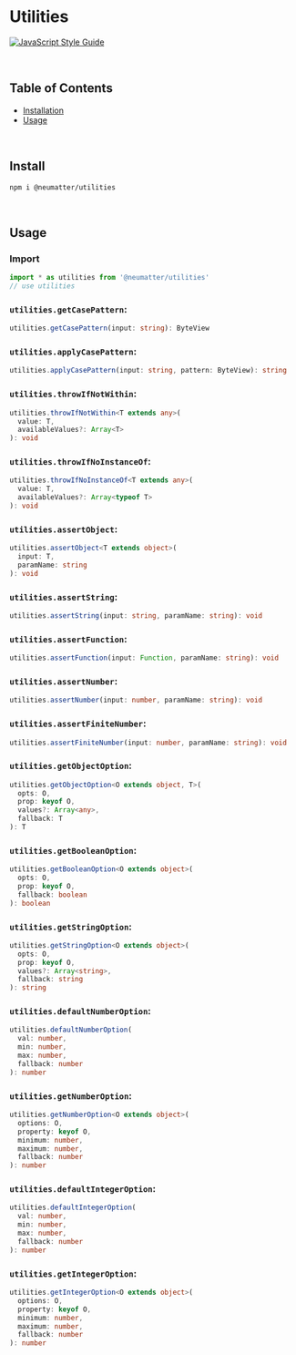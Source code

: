 
# Utilities
[![JavaScript Style Guide](https://cdn.rawgit.com/standard/standard/master/badge.svg)](https://github.com/standard/standard)

<br />

## Table of Contents
- [ Installation ](#install)
- [ Usage ](#usage)

<br />

<a name="install"></a>
## Install

```console
npm i @neumatter/utilities
```

<br />

<a name="usage"></a>
## Usage


### Import

```js
import * as utilities from '@neumatter/utilities'
// use utilities
```


### `utilities.getCasePattern`:

```ts
utilities.getCasePattern(input: string): ByteView
```


### `utilities.applyCasePattern`:

```ts
utilities.applyCasePattern(input: string, pattern: ByteView): string
```


### `utilities.throwIfNotWithin`:

```ts
utilities.throwIfNotWithin<T extends any>(
  value: T,
  availableValues?: Array<T>
): void
```


### `utilities.throwIfNoInstanceOf`:

```ts
utilities.throwIfNoInstanceOf<T extends any>(
  value: T,
  availableValues?: Array<typeof T>
): void
```


### `utilities.assertObject`:

```ts
utilities.assertObject<T extends object>(
  input: T,
  paramName: string
): void
```


### `utilities.assertString`:

```ts
utilities.assertString(input: string, paramName: string): void
```


### `utilities.assertFunction`:

```ts
utilities.assertFunction(input: Function, paramName: string): void
```


### `utilities.assertNumber`:

```ts
utilities.assertNumber(input: number, paramName: string): void
```


### `utilities.assertFiniteNumber`:

```ts
utilities.assertFiniteNumber(input: number, paramName: string): void
```


### `utilities.getObjectOption`:

```ts
utilities.getObjectOption<O extends object, T>(
  opts: O,
  prop: keyof O,
  values?: Array<any>,
  fallback: T
): T
```


### `utilities.getBooleanOption`:

```ts
utilities.getBooleanOption<O extends object>(
  opts: O,
  prop: keyof O,
  fallback: boolean
): boolean
```


### `utilities.getStringOption`:

```ts
utilities.getStringOption<O extends object>(
  opts: O,
  prop: keyof O,
  values?: Array<string>,
  fallback: string
): string
```


### `utilities.defaultNumberOption`:

```ts
utilities.defaultNumberOption(
  val: number,
  min: number,
  max: number,
  fallback: number
): number
```


### `utilities.getNumberOption`:

```ts
utilities.getNumberOption<O extends object>(
  options: O,
  property: keyof O,
  minimum: number,
  maximum: number,
  fallback: number
): number
```


### `utilities.defaultIntegerOption`:

```ts
utilities.defaultIntegerOption(
  val: number,
  min: number,
  max: number,
  fallback: number
): number
```


### `utilities.getIntegerOption`:

```ts
utilities.getIntegerOption<O extends object>(
  options: O,
  property: keyof O,
  minimum: number,
  maximum: number,
  fallback: number
): number
```
